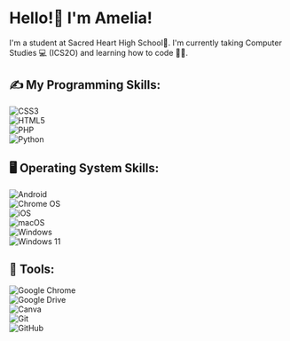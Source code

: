 # Hello!👋 I'm Amelia!

I'm a student at Sacred Heart High School🏫. I'm currently taking Computer Studies 💻 (ICS2O) and learning how to code 🧑‍💻. 

## ✍ My Programming Skills: <br>
![CSS3](https://img.shields.io/badge/css3-%231572B6.svg?style=for-the-badge&logo=css3&logoColor=white)<br>
![HTML5](https://img.shields.io/badge/html5-%23E34F26.svg?style=for-the-badge&logo=html5&logoColor=white)<br>
![PHP](https://img.shields.io/badge/php-%23777BB4.svg?style=for-the-badge&logo=php&logoColor=white)<br>
![Python](https://img.shields.io/badge/python-3670A0?style=for-the-badge&logo=python&logoColor=ffdd54)<br>

## 🖥 Operating System Skills: <br>
![Android](https://img.shields.io/badge/Android-3DDC84?style=for-the-badge&logo=android&logoColor=white)<br>
![Chrome OS](https://img.shields.io/badge/chrome%20os-3d89fc?style=for-the-badge&logo=google%20chrome&logoColor=white)<br>
![iOS](https://img.shields.io/badge/iOS-000000?style=for-the-badge&logo=ios&logoColor=white)<br>
![macOS](https://img.shields.io/badge/mac%20os-000000?style=for-the-badge&logo=macos&logoColor=F0F0F0)<br>
![Windows](https://img.shields.io/badge/Windows-0078D6?style=for-the-badge&logo=windows&logoColor=white)<br>
![Windows 11](https://img.shields.io/badge/Windows%2011-%230079d5.svg?style=for-the-badge&logo=Windows%2011&logoColor=white)<br>

## 🔧 Tools: <br>
![Google Chrome](https://img.shields.io/badge/Google%20Chrome-4285F4?style=for-the-badge&logo=GoogleChrome&logoColor=white)<br>
![Google Drive](https://img.shields.io/badge/Google%20Drive-4285F4?style=for-the-badge&logo=googledrive&logoColor=white)<br>
![Canva](https://img.shields.io/badge/Canva-%2300C4CC.svg?style=for-the-badge&logo=Canva&logoColor=white)<br>
![Git](https://img.shields.io/badge/git-%23F05033.svg?style=for-the-badge&logo=git&logoColor=white)<br>
![GitHub](https://img.shields.io/badge/github-%23121011.svg?style=for-the-badge&logo=github&logoColor=white)<br>
